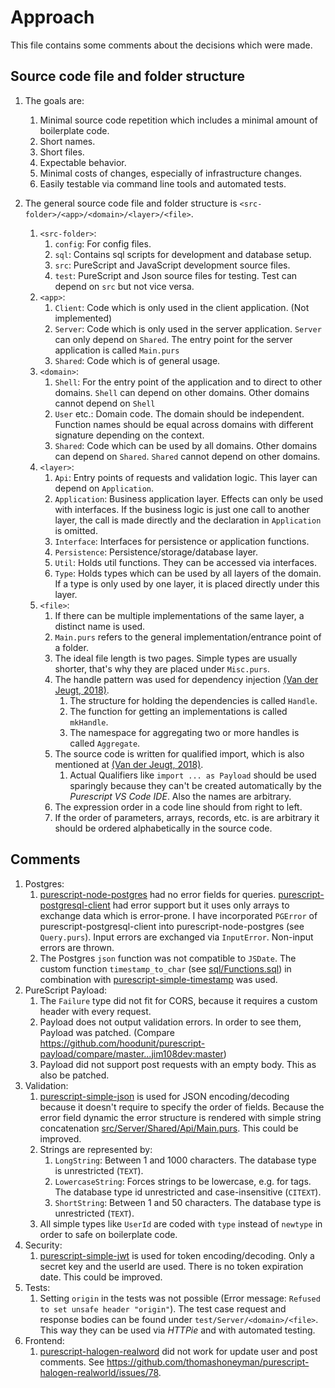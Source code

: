 # Approach

This file contains some comments about the decisions which were made.

## Source code file and folder structure

1. The goals are:
   1. Minimal source code repetition which includes a minimal amount of boilerplate code.  
   1. Short names.
   1. Short files.
   1. Expectable behavior.
   1. Minimal costs of changes, especially of infrastructure changes.
   1. Easily testable via command line tools and automated tests.

1. The general source code file and folder structure is `<src-folder>/<app>/<domain>/<layer>/<file>`.
    1. `<src-folder>`:
       1. `config`: For config files.  
       1. `sql`: Contains sql scripts for development and database setup.
       1. `src`: PureScript and JavaScript development source files.
       1. `test`: PureScript and Json source files for testing. Test can depend on `src` but not vice versa.
    1. `<app>`:
        1. `Client`: Code which is only used in the client application. (Not implemented)
        1. `Server`: Code which is only used in the server application. `Server` can only depend on `Shared`. The entry point for the server application is called `Main.purs`
        1. `Shared`: Code which is of general usage.
    1. `<domain>`:
        1. `Shell`: For the entry point of the application and to direct to other domains. `Shell` can depend on other domains. Other domains cannot depend on `Shell`
        1. `User` etc.: Domain code. The domain should be independent. Function names should be equal across domains with different signature depending on the context.
        1. `Shared`: Code which can be used by all domains. Other domains can depend on `Shared`. `Shared` cannot depend on other domains.
    1. `<layer>`:
        1. `Api`: Entry  points of requests and validation logic. This layer can depend on `Application`.
        1. `Application`: Business application layer. Effects can only be used with interfaces. If the business logic is just one call to another layer, the call is made directly and the declaration in `Application` is omitted.
        1. `Interface`: Interfaces for persistence or application functions.
        1. `Persistence`: Persistence/storage/database layer.
        1. `Util`: Holds util functions. They can be accessed via interfaces.
        1. `Type`: Holds types which can be used by all layers of the domain. If a type is only used by one layer, it is placed directly under this layer.
    1. `<file>`:
       1. If there can be multiple implementations of the same layer, a distinct name is used.
       1. `Main.purs` refers to the general implementation/entrance point of a folder.
       1. The ideal file length is two pages. Simple types are usually shorter, that's why they are placed under `Misc.purs`.
       1. The handle pattern was used for dependency injection [(Van der Jeugt, 2018)](https://jaspervdj.be/posts/2018-03-08-handle-pattern.html).
          1. The structure for holding the dependencies is called `Handle`.
          1. The function for getting an implementations is called `mkHandle`.
          1. The namespace for aggregating two or more handles is called `Aggregate`.
       1. The source code is written for qualified import, which is also mentioned at [(Van der Jeugt, 2018)](https://jaspervdj.be/posts/2018-03-08-handle-pattern.html).
          1. Actual Qualifiers like `import ... as Payload` should be used sparingly because they can't be created automatically by the *Purescript VS Code IDE*. Also the names are arbitrary.
       1. The expression order in a code line should from right to left.
       1. If the order of parameters, arrays, records, etc. is are arbitrary it should be ordered alphabetically in the source code.

## Comments

1. Postgres:
   1. [purescript-node-postgres](https://github.com/epost/purescript-node-postgres) had no error fields for queries. [purescript-postgresql-client](https://github.com/rightfold/purescript-postgresql-client) had error support but it uses only arrays to exchange data which is error-prone. I have incorporated `PGError` of purescript-postgresql-client into purescript-node-postgres (see `Query.purs`). Input errors are exchanged via `InputError`. Non-input errors are thrown.
   1. The Postgres `json` function was not compatible to `JSDate`. The custom function `timestamp_to_char` (see [sql/Functions.sql](./sql/Functions.sql)) in combination with [purescript-simple-timestamp](https://github.com/reactormonk/purescript-simple-timestamp) was used.
1. PureScript Payload:
   1. The `Failure` type did not fit for CORS, because it requires a custom header with every request.
   1. Payload does not output validation errors. In order to see them, Payload was patched. (Compare <https://github.com/hoodunit/purescript-payload/compare/master...jim108dev:master>)
   1. Payload did not support post requests with an empty body. This as also be patched.
1. Validation:
   1. [purescript-simple-json](https://github.com/justinwoo/purescript-simple-json) is used for JSON encoding/decoding because it doesn't require to specify the order of fields. Because the error field dynamic the error structure is rendered with simple string concatenation [src/Server/Shared/Api/Main.purs](./src/Server/Shared/Api/Main.purs). This could be improved.
   1. Strings are represented by:
      1. `LongString`: Between 1 and 1000 characters. The database type is unrestricted (`TEXT`).
      1. `LowercaseString`: Forces strings to be lowercase, e.g. for tags. The database type id unrestricted and case-insensitive (`CITEXT`).
      1. `ShortString`: Between 1 and 50 characters. The database type is unrestricted (`TEXT`).
   1. All simple types like `UserId` are coded with `type` instead of `newtype` in order to safe on boilerplate code.
1. Security:
   1. [purescript-simple-jwt](https://github.com/oreshinya/purescript-simple-jwt) is used for token encoding/decoding. Only a secret key and the userId are used. There is no token expiration date. This could be improved.
1. Tests:
   1. Setting `origin` in the tests was not possible (Error message: `Refused to set unsafe header "origin"`). The test case request and response bodies can be found under `test/Server/<domain>/<file>`. This way they can be used via *HTTPie* and with automated testing.
1. Frontend:
   1. [purescript-halogen-realword](https://github.com/thomashoneyman/purescript-halogen-realworld) did not work for update user and post comments. See <https://github.com/thomashoneyman/purescript-halogen-realworld/issues/78>.
